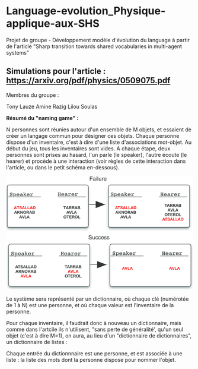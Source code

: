 # Language-evolution_Physique-applique-aux-SHS
Projet de groupe - Développement modèle d'évolution du language à partir de l'article "Sharp transition towards shared vocabularies in multi-agent systems"

## Simulations pour l'article : https://arxiv.org/pdf/physics/0509075.pdf

Membres du groupe :

Tony Lauze
Amine Razig
Lilou Soulas

**Résumé du "naming game" :**

N personnes sont réunies autour d'un ensemble de M objets, et essaient de créer un langage commun pour désigner ces objets. Chaque personne dispose d'un inventaire, c'est à dire d'une liste d'associations mot-objet. Au début du jeu, tous les inventaires sont vides. A chaque étape, deux personnes sont prises au hasard, l'un parle (le speaker), l'autre écoute (le hearer) et procède à une interaction (voir règles de cette interaction dans l'article, ou dans le petit schéma en-dessous).

![Dynamics of the inventories](Naming-game-Examples-of-the-dynamics-of-the-inventories-in-a-failed-top-and-a.png)

Le système sera représenté par un dictionnaire, où chaque clé (numérotée de 1 à N) est une personne, et où chaque valeur est l'inventaire de la personne.

Pour chaque inventaire, il faudrait donc à nouveau un dictionnaire, mais comme dans l'artcile ils n'utilisent, "sans perte de généralité', qu'un seul objet (c'est à dire M=1), on aura, au lieu d'un "dictionnaire de dictionnaires", un dictionnaire de listes :

Chaque entrée du dictionnnaire est une personne, et est associée à une liste : la liste des mots dont la personne dispose pour nommer l'objet.
